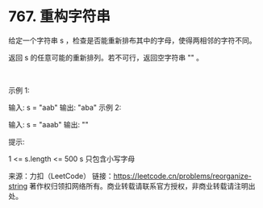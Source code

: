 # 767. 重构字符串

给定一个字符串 s ，检查是否能重新排布其中的字母，使得两相邻的字符不同。

返回 s 的任意可能的重新排列。若不可行，返回空字符串 "" 。

 

示例 1:

输入: s = "aab"
输出: "aba"
示例 2:

输入: s = "aaab"
输出: ""
 

提示:

1 <= s.length <= 500
s 只包含小写字母

来源：力扣（LeetCode）
链接：https://leetcode.cn/problems/reorganize-string
著作权归领扣网络所有。商业转载请联系官方授权，非商业转载请注明出处。